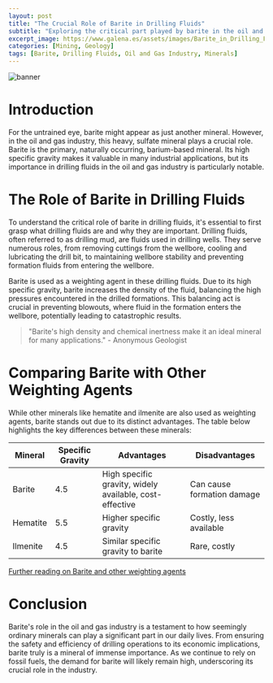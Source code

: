 ```yaml
---
layout: post
title: "The Crucial Role of Barite in Drilling Fluids"
subtitle: "Exploring the critical part played by barite in the oil and gas industry."
excerpt_image: https://www.galena.es/assets/images/Barite_in_Drilling_Fluids.png
categories: [Mining, Geology]
tags: [Barite, Drilling Fluids, Oil and Gas Industry, Minerals]
---
```


![banner](https://www.galena.es/assets/images/Barite_in_Drilling_Fluids.png "Close-up of barite mineral crystals, highlighting their unique geometric shapes and textures, symbolizing their vital role in drilling fluids for the oil and gas industry.")

# Introduction

For the untrained eye, barite might appear as just another mineral. However, in the oil and gas industry, this heavy, sulfate mineral plays a crucial role. Barite is the primary, naturally occurring, barium-based mineral. Its high specific gravity makes it valuable in many industrial applications, but its importance in drilling fluids in the oil and gas industry is particularly notable.

# The Role of Barite in Drilling Fluids

To understand the critical role of barite in drilling fluids, it's essential to first grasp what drilling fluids are and why they are important. Drilling fluids, often referred to as drilling mud, are fluids used in drilling wells. They serve numerous roles, from removing cuttings from the wellbore, cooling and lubricating the drill bit, to maintaining wellbore stability and preventing formation fluids from entering the wellbore.

Barite is used as a weighting agent in these drilling fluids. Due to its high specific gravity, barite increases the density of the fluid, balancing the high pressures encountered in the drilled formations. This balancing act is crucial in preventing blowouts, where fluid in the formation enters the wellbore, potentially leading to catastrophic results.

> "Barite's high density and chemical inertness make it an ideal mineral for many applications." - Anonymous Geologist

# Comparing Barite with Other Weighting Agents

While other minerals like hematite and ilmenite are also used as weighting agents, barite stands out due to its distinct advantages. The table below highlights the key differences between these minerals:

| Mineral | Specific Gravity | Advantages | Disadvantages |
|---------|------------------|------------|----------------|
| Barite  | 4.5              | High specific gravity, widely available, cost-effective | Can cause formation damage |
| Hematite | 5.5             | Higher specific gravity | Costly, less available |
| Ilmenite | 4.5            | Similar specific gravity to barite | Rare, costly |

[Further reading on Barite and other weighting agents](https://pubs.usgs.gov/fs/2014/3050/fs20143050.pdf)

# Conclusion

Barite's role in the oil and gas industry is a testament to how seemingly ordinary minerals can play a significant part in our daily lives. From ensuring the safety and efficiency of drilling operations to its economic implications, barite truly is a mineral of immense importance. As we continue to rely on fossil fuels, the demand for barite will likely remain high, underscoring its crucial role in the industry.